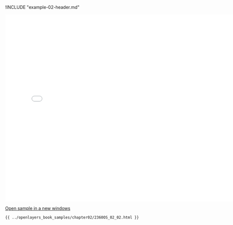 
!INCLUDE "example-02-header.md"

<iframe src="../openlayers_book_samples/chapter02/2360OS_02_02.html" width="770" height="600" frameBorder="0" seamless="seamless">
</iframe>

<a href="../openlayers_book_samples/chapter02/2360OS_02_02.html" target="_blank">Open sample in a new windows</a>

```html
{{ ../openlayers_book_samples/chapter02/2360OS_02_02.html }}
```
